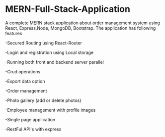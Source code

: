# MERN-Full-Stack-Application
A complete MERN stack application about order management system using React, Express,Node, MongoDB, Bootstrap.
The application has following features  

-Secured Routing using React-Router

-Login and registration using Local storage

-Running both front and backend server parallel

-Crud operations

-Export data option

-Order management

-Photo gallery (add or delete photos)

-Employee management with profile images

-Single page application

-RestFul API's with express
